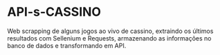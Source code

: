 # API-s-CASSINO

Web scrapping de alguns jogos ao vivo de cassino, extraindo os últimos resultados com Sellenium e Requests, armazenando as informações no banco de dados e transformando em API.  
